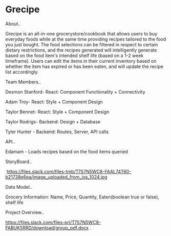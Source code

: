 # Grecipe

  About..

Grecipe is an all-in-one grocerystore/cookbook that allows users to buy everyday foods while at the same time providing recipes tailored to the food you just bought. The food selections can be filtered in respect to certain dietary restrictions, and the recipes generated will intelligently generate based on the food item's intended shelf life (based on a 1-2 week timeframe). Users can edit the items in their current inventory based on whether the item has expired or has been eaten, and will update the recipe list accordingly.

  Team Members..

Desmon Stanford- React: Component Functionality + Connectivity

Adam Troy- React: Style + Component Design

Taylor Bennet- React: Style + Component Design

Taylor Rodrigs- Backend: Design + Database

Tyler Hunter - Backend: Routes, Server, API calls

  API..

Edamam - Loads recipes based on the food items queried 

  StoryBoard..
  
  https://files.slack.com/files-tmb/T7S7N5WC8-FAAL74T60-b21738e6ea/image_uploaded_from_ios_1024.jpg

Data Model..

Grocery Information: Name, Price, Quantity, Eaten(boolean true or false), shelf life

Project Overview.. 

https://files.slack.com/files-pri/T7S7N5WC8-FABUK5RRD/download/group_pdf.docx .


